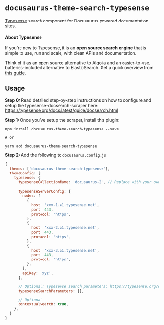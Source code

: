 # `docusaurus-theme-search-typesense`

[Typesense](https://typesense.org) search component for Docusaurus powered documentation sites.

#### About Typesense

If you're new to Typesense, it is an **open source search engine** that is simple to use, run and scale, with clean APIs and documentation.

Think of it as an open source alternative to Algolia and an easier-to-use, batteries-included alternative to ElasticSearch. Get a quick overview from [this guide](https://typesense.org/guide/).

## Usage

**Step 0:** Read detailed step-by-step instructions on how to configure and setup the typesense-docsearch-scraper here: https://typesense.org/docs/latest/guide/docsearch.html

**Step 1:** Once you've setup the scraper, install this plugin:

```shell
npm install docusaurus-theme-search-typesense --save

# or 

yarn add docusaurus-theme-search-typesense
```

**Step 2:** Add the following to `docusaurus.config.js`

```js
{
  themes: ['docusaurus-theme-search-typesense'],
  themeConfig: {
    typesense: {
      typesenseCollectionName: 'docusaurus-2', // Replace with your own doc site's name. Should match the collection name in the scraper settings.
      
      typesenseServerConfig: {
        nodes: [
          {
            host: 'xxx-1.a1.typesense.net',
            port: 443,
            protocol: 'https',
          },
          {
            host: 'xxx-2.a1.typesense.net',
            port: 443,
            protocol: 'https',
          },
          {
            host: 'xxx-3.a1.typesense.net',
            port: 443,
            protocol: 'https',
          },
        ],
        apiKey: 'xyz',
      },

      // Optional: Typesense search parameters: https://typesense.org/docs/0.21.0/api/documents.html#arguments
      typesenseSearchParameters: {},

      // Optional
      contextualSearch: true,
    },
  }
}
```
